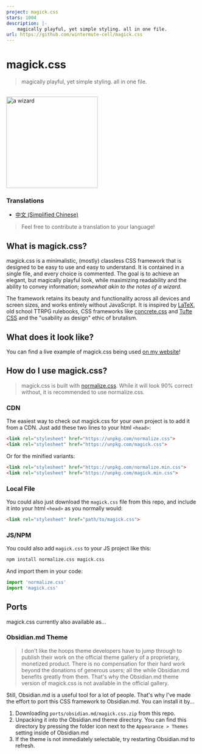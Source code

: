 ```yaml
---
project: magick.css
stars: 1004
description: |-
    magically playful, yet simple styling. all in one file.
url: https://github.com/wintermute-cell/magick.css
---
```


# magick.css
> magically playful, yet simple styling. all in one file.

<br>
<img alt="a wizard" src="wizard.webp" width="240" height="240">

### Translations

- [中文 (Simplified Chinese)](./translations/zh-CN.md)

> Feel free to contribute a translation to your language!

## What is magick.css?
magick.css is a minimalistic, (mostly) classless CSS framework that is designed
to be easy to use and easy to understand. It is contained in a single file, and
every choice is commented. The goal is to achieve an elegant, but magically
playful look, while maximizing readability and the ability to convey
information; *somewhat akin to the notes of a wizard*.

The framework retains its beauty and functionality across all devices and
screen sizes, and works entirely without JavaScript. It is inspired by
[LaTeX](https://www.latex-project.org/), old school TTRPG rulebooks, CSS
frameworks like [concrete.css](https://concrete.style/) and [Tufte
CSS](https://edwardtufte.github.io/tufte-css/) and the "usability as design"
ethic of brutalism.

## What does it look like?
You can find a live example of magick.css being used [on my
website](https://css.winterveil.net)!

## How do I use magick.css?
> magick.css is built with
> [normalize.css](https://necolas.github.io/normalize.css/). While it will look
> 90% correct without, it is recommended to use normalize.css.

### CDN
The easiest way to check out magick.css for your own project is to add it from
a CDN. Just add these two lines to your html `<head>`:

```html
<link rel="stylesheet" href="https://unpkg.com/normalize.css">
<link rel="stylesheet" href="https://unpkg.com/magick.css">
```

Or for the minified variants:
```html
<link rel="stylesheet" href="https://unpkg.com/normalize.min.css">
<link rel="stylesheet" href="https://unpkg.com/magick.min.css">
```

### Local File
You could also just download the `magick.css` file from this repo, and include
it into your html `<head>` as you normally would:

```html
<link rel="stylesheet" href="path/to/magick.css">
```

### JS/NPM
You could also add `magick.css` to your JS project like this:

```bash
npm install normalize.css magick.css
```

And import them in your code:
```js
import 'normalize.css'
import 'magick.css'
```

## Ports
magick.css currently also available as...

### Obsidian.md Theme
> I don't like the hoops theme developers have to jump through to publish their
> work on the official theme gallery of a proprietary, monetized product. There
> is no compensation for their hard work beyond the donations of generous
> users; all the while Obsidian.md benefits greatly from them. That's why the
> Obsidian.md theme version of magick.css is not available in the official
> gallery.

Still, Obsidian.md is a useful tool for a lot of people. That's why I've made
the effort to port this CSS framework to Obsidian.md. You can install it by...

1. Downloading `ports/obsidian.md/magick.css.zip` from this repo.
2. Unpacking it into the Obsidian.md theme directory. You can find this
   directory by pressing the folder icon next to the `Appearance > Themes`
   setting inside of Obsidian.md
3. If the theme is not immediately selectable, try restarting Obsidian.md to
   refresh.

